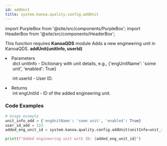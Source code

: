 ```yaml
---
id: addUnit
title: system.kanoa.quality.config.addUnit
---
```


import PurpleBox from '@site/src/components/PurpleBox';
import HeaderBox from '@site/src/components/HeaderBox';

<PurpleBox>This function requires <b>KanoaQDS</b> module</PurpleBox>
<HeaderBox header="Description">Adds a new engineering unit in KanoaQDS.</HeaderBox>
<HeaderBox header="Syntax">
    <b>addUnit(unitInfo, userId)</b>
    <li> Parameters <br />
        <ul>dict unitInfo - Dictionary with unit details, e.g., &#123;'engUnitName': 'some unit', 'enabled': True}</ul>
        <ul>int userId - User ID.</ul>
    </li>
    <li> Returns <br />
        <ul>int engUnitId - ID of the added engineering unit.</ul>
    </li>
</HeaderBox>

### Code Examples
```python
# Usage example
unit_info_add = {'engUnitName': 'some unit', 'enabled': True}
user_id_add = 123
added_eng_unit_id = system.kanoa.quality.config.addUnit(unitInfo=unit_info_add, userId=user_id_add)

print(f"Added engineering unit with ID: {added_eng_unit_id}")
